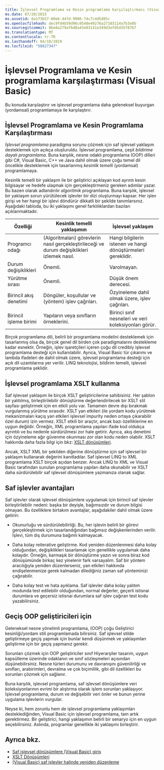 ```yaml
---
title: İşlevsel Programlama ve Kesin programlama karşılaştırması (Visual Basic)
ms.date: 07/20/2015
ms.assetid: 6a1f3b57-00e6-447d-9906-74c7c4d5d85c
ms.openlocfilehash: dec9fd4b59d96c0548e49276a27103114a7b3e8b
ms.sourcegitcommit: 0be8a279af6d8a43e03141e349d3efd5d35f8767
ms.translationtype: MT
ms.contentlocale: tr-TR
ms.lasthandoff: 04/18/2019
ms.locfileid: "58827347"
---
```

# <a name="functional-programming-vs-imperative-programming-visual-basic"></a>İşlevsel Programlama ve Kesin programlama karşılaştırması (Visual Basic)
Bu konuda karşılaştırır ve işlevsel programlama daha geleneksel buyurgan (yordamsal) programlamaya ile karşılaştırır.  
  
## <a name="functional-programming-vs-imperative-programming"></a>İşlevsel Programlama ve Kesin Programlama Karşılaştırması  
 *İşlevsel programlama* paradigma sorunu çözmek için saf işlevsel yaklaşım desteklemek için açıkça oluşturuldu. İşlevsel programlama, çeşit *bildirime dayalı programlama*. Buna karşılık, nesne odaklı programlama (OOP) dilleri gibi C#, Visual Basic, C++ ve Java dahil olmak üzere çoğu temel dil öncelikle desteklemek için tasarlanmış *kesinlik temelli* (yordamsal) programlamaya.  
  
 Kesinlik temelli bir yaklaşım ile bir geliştirici açıklayan kod ayrıntı kesin bilgisayar ve hedefe ulaşmak için gerçekleştirmeniz gereken adımlar yazar. Bu bazen olarak adlandırılır *algoritmik* programlama. Buna karşılık, işlevsel bir yaklaşım sorun yürütülecek işlevler bir dizi oluşturmayı kapsar. Her işlev girişi ve her hangi bir işlevi döndürür dikkatli bir şekilde tanımlarsınız. Aşağıdaki tabloda, bu iki yaklaşımı genel farklılıklardan bazıları açıklanmaktadır.  
  
|Özelliği|Kesinlik temelli yaklaşımın|İşlevsel yaklaşım|  
|--------------------|-------------------------|-------------------------|  
|Programcı odağı|(Algoritmaları) görevlerin nasıl gerçekleştirileceği ve durum değişiklikleri izlemek nasıl.|Hangi bilgilerin istenen ve hangi dönüştürmeleri gereklidir.|  
|Durum değişiklikleri|Önemli.|Varolmayan.|  
|Yürütme sırası|Önemli.|Düşük önem derecesi.|  
|Birincil akış denetimi|Döngüler, koşullular ve (yöntem) işlev çağrıları.|Özyineleme dahil olmak üzere, işlev çağrıları.|  
|Birincil işleme birimi|Yapıların veya sınıfların örneklerini.|Birinci sınıf nesneleri ve veri koleksiyonları görür.|  
  
 Birçok programlama dili, belirli bir programlama modelini desteklemek için tasarlanmış olsa da, birçok genel dil birden çok paradigmalarını destekleme kadar esnektir. Örneğin, işlev işaretçileri içeren çoğu dil credibly işlevsel programlama desteği için kullanılabilir. Ayrıca, Visual Basic tür çıkarımı ve lambda ifadeleri de dahil olmak üzere, işlevsel programlama desteği için açık dil uzantılarına yer verilir. LINQ teknolojisi, bildirim temelli, işlevsel programlama şeklidir.  
  
## <a name="functional-programming-using-xslt"></a>İşlevsel programlama XSLT kullanma  
 Saf işlevsel yaklaşım ile birçok XSLT geliştiricilerine sahibisiniz. Her şablon bir yalıtılmış, birleştirilebilir dönüştürme değerlendirilecek bir XSLT stil sayfası geliştirmek için en etkili yolu var. Tamamen devre dışı bırakmak vurgulanmış yürütme sırasıdır. XSLT yan etkileri (ile yordam kodu yürütmek mekanizmaları kaçış yan etkileri işlevsel impurity neden ortaya çıkarabilir özel durum) izin vermez. XSLT etkili bir araçtır, ancak bazı özelliklerine en uygun değildir. Örneğin, XML programlama yapıları ifade kod oldukça ayrıntılı ve bu nedenle sürdürülmesi zor hale getirir. Ayrıca, akış denetimi için özyineleme ağır güvenme okunması zor olan kodu neden olabilir. XSLT hakkında daha fazla bilgi için bkz: [XSLT dönüşümleri](../../../../standard/data/xml/xslt-transformations.md).  
  
 Ancak, XSLT XML bir şekilden diğerine dönüştürme için saf işlevsel bir yaklaşım kullanarak değerini kanıtladılar. Saf işlevsel LINQ to XML programlama XSLT birçok açıdan benzer. Ancak LINQ to XML ve Visual Basic tarafından sunulan programlama yapıları daha okunabilir ve XSLT daha sürdürülebilir saf işlevsel dönüşümlere yazmanıza olanak sağlar.  
  
## <a name="advantages-of-pure-functions"></a>Saf işlevler avantajları  
 Saf işlevler olarak işlevsel dönüşümlere uygulamak için birincil saf işlevler birleştirilebilir nedeni: başka bir deyişle, bağımsızdır ve durum bilgisi olmayan. Bu özelliklere birtakım avantajlar, aşağıdakiler dahil olmak üzere getirin:  
  
-   Okunurluğu ve sürdürülebilirliği. Bu, her işlevin belirli bir görevi gerçekleştirmek için tasarlandığından bağımsız değişkenlerinden verilir. İşlevi, tüm dış durumuna bağımlı kalmayacak.  
  
-   Daha kolay reiterative geliştirme. Kod yeniden düzenlenmesi daha kolay olduğundan, değişiklikleri tasarlamak için genellikle uygulamak daha kolaydır. Örneğin, karmaşık bir dönüştürme yazın ve sonra biraz kod dönüşümünde birkaç kez yinelenir fark varsayalım. Saf bir yöntem aracılığıyla yeniden düzenlerseniz, yan etkileri hakkında endişelenmenize gerek kalmadan dilediğiniz zaman saf yönteminizi çağırabilir.  
  
-   Daha kolay test ve hata ayıklama. Saf işlevler daha kolay yalıtım modunda test edilebilir olduğundan, normal değerler, geçerli istisnai durumlara ve geçersiz istisnai durumlara saf işlev çağıran test kodu yazabilirsiniz.  
  
## <a name="transitioning-for-oop-developers"></a>Geçiş OOP geliştiricileri için  
 Geleneksel nesne yönelimli programlama, (OOP) çoğu Geliştirici kesinliği/yordam stili programlamada bilirsiniz. Saf işlevsel stilde geliştirmeye geçiş yapmak için bunlar kendi düşünmek ve yaklaşımları geliştirme için bir geçiş yapmanız gerekir.  
  
 Sorunları çözmek için OOP geliştiriciler sınıf Hiyerarşiler tasarım, uygun kapsülleme üzerinde odaklanın ve sınıf sözleşmeleri açısından düşünebilirsiniz. Nesne türleri durumunu ve davranışını güvenilirliği ve sınıfları, arabirimleri, devralma ve çok biçimlilik, gibi dil özellikleri bu sorunları çözmek için sağlanır.  
  
 Buna karşılık, işlevsel programlama, saf işlevsel dönüşümlere veri koleksiyonlarının evrimi bir alıştırma olarak işlem sorunları yaklaşıyor. İşlevsel programlama, durum ve değişebilir veri önler ve bunun yerine uygulama işlevlerin vurgular.  
  
 Neyse ki, hem zorunlu hem de işlevsel programlama yaklaşımları desteklediğinden, Visual Basic için işlevsel programlama, tam artık gerektirmez. Bir geliştirici, hangi yaklaşımın belirli bir senaryo için en uygun seçebilirsiniz. Aslında, programlar genellikle iki yaklaşımı birleştirir.  
  
## <a name="see-also"></a>Ayrıca bkz.

- [Saf işlevsel dönüşümlere (Visual Basic) giriş](../../../../visual-basic/programming-guide/concepts/linq/introduction-to-pure-functional-transformations.md)
- [XSLT Dönüşümleri](../../../../standard/data/xml/xslt-transformations.md)
- [(Visual Basic) saf işlevler halinde yeniden düzenleme](../../../../visual-basic/programming-guide/concepts/linq/refactoring-into-pure-functions.md)
